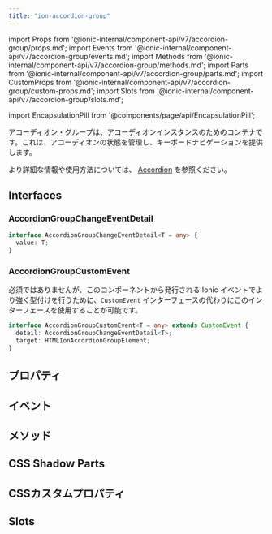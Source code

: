 ```yaml
---
title: "ion-accordion-group"
---
```

import Props from '@ionic-internal/component-api/v7/accordion-group/props.md';
import Events from '@ionic-internal/component-api/v7/accordion-group/events.md';
import Methods from '@ionic-internal/component-api/v7/accordion-group/methods.md';
import Parts from '@ionic-internal/component-api/v7/accordion-group/parts.md';
import CustomProps from '@ionic-internal/component-api/v7/accordion-group/custom-props.md';
import Slots from '@ionic-internal/component-api/v7/accordion-group/slots.md';

import EncapsulationPill from '@components/page/api/EncapsulationPill';

<EncapsulationPill type="shadow" />

アコーディオン・グループは、アコーディオンインスタンスのためのコンテナです。これは、アコーディオンの状態を管理し、キーボードナビゲーションを提供します。

より詳細な情報や使用方法については、 [Accordion](./accordion) を参照ください。


## Interfaces

### AccordionGroupChangeEventDetail

```typescript
interface AccordionGroupChangeEventDetail<T = any> {
  value: T;
}
```

### AccordionGroupCustomEvent

必須ではありませんが、このコンポーネントから発行される Ionic イベントでより強く型付けを行うために、`CustomEvent` インターフェースの代わりにこのインターフェースを使用することが可能です。

```typescript
interface AccordionGroupCustomEvent<T = any> extends CustomEvent {
  detail: AccordionGroupChangeEventDetail<T>;
  target: HTMLIonAccordionGroupElement;
}
```



## プロパティ
<Props />

## イベント
<Events />

## メソッド
<Methods />

## CSS Shadow Parts
<Parts />

## CSSカスタムプロパティ
<CustomProps />

## Slots
<Slots />

